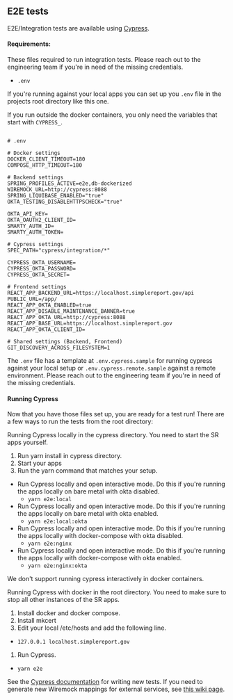 ## E2E tests

E2E/Integration tests are available using [Cypress](https://www.cypress.io/).

#### Requirements:

These files required to run integration tests. Please reach out to the engineering team if you're in need of the missing credentials.
- `.env`

If you're running against your local apps you can set up you `.env` file in the projects root directory like this one.

If you run outside the docker containers, you only need the variables that start with `CYPRESS_`.

```

# .env

# Docker settings
DOCKER_CLIENT_TIMEOUT=180
COMPOSE_HTTP_TIMEOUT=180

# Backend settings
SPRING_PROFILES_ACTIVE=e2e,db-dockerized
WIREMOCK_URL=http://cypress:8088
SPRING_LIQUIBASE_ENABLED="true"
OKTA_TESTING_DISABLEHTTPSCHECK="true"

OKTA_API_KEY=
OKTA_OAUTH2_CLIENT_ID=
SMARTY_AUTH_ID=
SMARTY_AUTH_TOKEN=

# Cypress settings
SPEC_PATH="cypress/integration/*"

CYPRESS_OKTA_USERNAME=
CYPRESS_OKTA_PASSWORD=
CYPRESS_OKTA_SECRET=

# Frontend settings
REACT_APP_BACKEND_URL=https://localhost.simplereport.gov/api
PUBLIC_URL=/app/
REACT_APP_OKTA_ENABLED=true
REACT_APP_DISABLE_MAINTENANCE_BANNER=true
REACT_APP_OKTA_URL=http://cypress:8088
REACT_APP_BASE_URL=https://localhost.simplereport.gov
REACT_APP_OKTA_CLIENT_ID=

# Shared settings (Backend, Frontend)
GIT_DISCOVERY_ACROSS_FILESYSTEM=1
```

The `.env` file has a template at `.env.cypress.sample` for running cypress against your local setup or `.env.cypress.remote.sample` against a remote environment. Please reach out to the engineering team if you're in need of the missing credentials.

#### Running Cypress
Now that you have those files set up, you are ready for a test run! There are a few ways to run the tests from the root directory:

Running Cypress locally in the cypress directory. You need to start the SR apps yourself.
1. Run yarn install in cypress directory.
1. Start your apps
1. Run the yarn command that matches your setup.
- Run Cypress locally and open interactive mode. Do this if you're running the apps locally on bare metal with okta disabled.
  - `yarn e2e:local`
- Run Cypress locally and open interactive mode. Do this if you're running the apps locally on bare metal with okta enabled.
  - `yarn e2e:local:okta`
- Run Cypress locally and open interactive mode. Do this if you're running the apps locally with docker-compose with okta disabled.
  - `yarn e2e:nginx`
- Run Cypress locally and open interactive mode. Do this if you're running the apps locally with docker-compose with okta enabled.
  - `yarn e2e:nginx:okta`

We don't support running cypress interactively in docker containers.

Running Cypress with docker in the root directory. You need to make sure to stop all other instances of the SR apps.
1. Install docker and docker compose.
1. Install mkcert
1. Edit your local /etc/hosts and add the following line.
  - `127.0.0.1 localhost.simplereport.gov`
1. Run Cypress.
  - `yarn e2e`

See the [Cypress documentation](https://docs.cypress.io/api/table-of-contents) for writing new tests. If you need to generate new Wiremock mappings for external services, see [this wiki page](https://github.com/CDCgov/prime-simplereport/wiki/WireMock).
